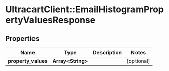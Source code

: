 # UltracartClient::EmailHistogramPropertyValuesResponse

## Properties
Name | Type | Description | Notes
------------ | ------------- | ------------- | -------------
**property_values** | **Array&lt;String&gt;** |  | [optional] 



